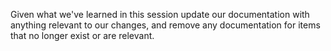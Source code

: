 Given what we've learned in this session update our documentation with anything relevant to our changes, and remove any documentation for items that no longer exist or are relevant.